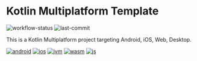 Kotlin Multiplatform Template
=

![workflow-status](https://img.shields.io/github/actions/workflow/status/michaelbel/kmp-template/ci.yml?style=for-the-badge&logo=github&labelColor=3F464F)
![last-commit](https://img.shields.io/github/last-commit/michaelbel/kmp-template?style=for-the-badge&logo=github&labelColor=3F464F)

This is a Kotlin Multiplatform project targeting Android, iOS, Web, Desktop.

[![android](https://img.shields.io/badge/android-000000.svg?style=for-the-badge&logo=android&logoColor=white)](https://github.com/michaelbel/movies)
[![ios](https://img.shields.io/badge/ios-000000.svg?style=for-the-badge&logo=apple&logoColor=white)](https://github.com/michaelbel/movies)
[![jvm](https://img.shields.io/badge/jvm_desktop-000000.svg?style=for-the-badge&logo=pcgamingwiki&logoColor=white)](https://github.com/michaelbel/movies)
[![wasm](https://img.shields.io/badge/wasm-000000.svg?style=for-the-badge&logo=webassembly&logoColor=white)](https://github.com/michaelbel/mobiledevemoji)
[![js](https://img.shields.io/badge/javascript-000000.svg?style=for-the-badge&logo=javascript&logoColor=white)](https://github.com/michaelbel/mobiledevemoji)